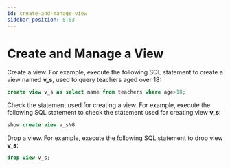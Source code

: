 ```yaml
---
id: create-and-manage-view
sidebar_position: 5.53
---
```


# Create and Manage a View

Create a view. For example, execute the following SQL statement to create a view named **v_s**, used to query teachers aged over 18:

```sql
create view v_s as select name from teachers where age>18;
```

Check the statement used for creating a view. For example, execute the following SQL statement to check the statement used for creating view **v_s**:

```sql
show create view v_s\G
```

Drop a view. For example, execute the following SQL statement to drop view **v_s**:

```sql
drop view v_s;
```
